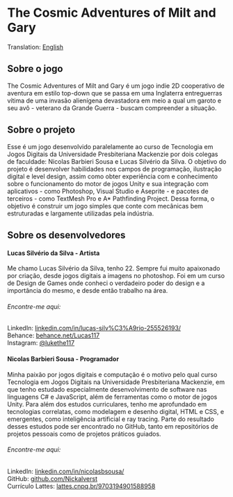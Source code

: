 # The Cosmic Adventures of Milt and Gary
Translation: [English](./README.md)
## Sobre o jogo
The Cosmic Adventures of Milt and Gary é um jogo indie 2D cooperativo de aventura em estilo top-down que se passa em uma Inglaterra entreguerras vítima de uma invasão alienígena devastadora em meio a qual um garoto e seu avô - veterano da Grande Guerra - buscam compreender a situação.
## Sobre o projeto
Esse é um jogo desenvolvido paralelamente ao curso de Tecnologia em Jogos Digitais da Universidade Presbiteriana Mackenzie por dois colegas de faculdade: Nicolas Barbieri Sousa e Lucas Silvério da Silva. O objetivo do projeto é desenvolver habilidades nos campos de programação, ilustração digital e level design, assim como obter experiência com e conhecimento sobre o funcionamento do motor de jogos Unity e sua integração com aplicativos - como Photoshop, Visual Studio e Aseprite - e pacotes de terceiros - como TextMesh Pro e A* Pathfinding Project. Dessa forma, o objetivo é construir um jogo simples que conte com mecânicas bem estruturadas e largamente utilizadas pela indústria.
## Sobre os desenvolvedores
#### Lucas Silvério da Silva - Artista
Me chamo Lucas Silvério da Silva, tenho 22. Sempre fui muito apaixonado por criação, desde jogos digitais a imagens no photoshop. Foi em um curso de Design de Games onde conheci o verdadeiro poder do design e a importância do mesmo, e desde então trabalho na área.
###### Encontre-me aqui:
LinkedIn: [linkedin.com/in/lucas-silv%C3%A9rio-255526193/](https://www.linkedin.com/in/lucas-silv%C3%A9rio-255526193/ "linkedin.com/in/lucas-silv%C3%A9rio-255526193/")
<br/>Behance: [behance.net/Lucas117](https://www.behance.net/Lucas117 "behance.net/Lucas117")
<br/>Instagram: [@lukethe117](https://www.instagram.com/lukethe117/ "instagram.com/lukethe117/")
#### Nicolas Barbieri Sousa - Programador
Minha paixão por jogos digitais e computação é o motivo pelo qual curso Tecnologia em Jogos Digitais na Universidade Presbiteriana Mackenzie, em que tenho estudado especialmente desenvolvimento de software nas linguagens C# e JavaScript, além de ferramentas como o motor de jogos Unity. Para além dos estudos curriculares, tenho me aprofundado em tecnologias correlatas, como modelagem e desenho digital, HTML e CSS, e emergentes, como inteligência artificial e ray tracing. Parte do resultado desses estudos pode ser encontrado no GitHub, tanto em repositórios de projetos pessoais como de projetos práticos guiados.
###### Encontre-me aqui:
LinkedIn: [linkedin.com/in/nicolasbsousa/](https://www.linkedin.com/in/nicolasbsousa/ "linkedin.com/in/nicolasbsousa/")
<br/>GitHub: [github.com/Nickalverst](https://www.github.com/Nickalverst "github.com/Nickalverst")
<br/>Currículo Lattes: [lattes.cnpq.br/9703194901588958](http://lattes.cnpq.br/9703194901588958 "lattes.cnpq.br/9703194901588958")
